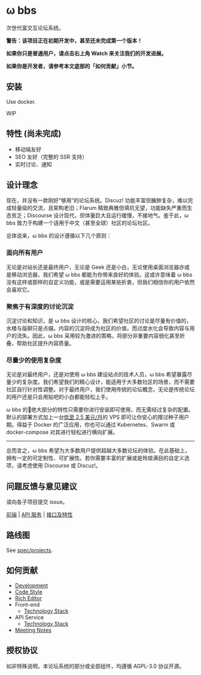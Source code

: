 # ω bbs

次世代富交互论坛系统。

**警告：该项目正在初期开发中，甚至还未完成第一个版本！**

**如果你只是普通用户，请点击右上角 Watch 来关注我们的开发进展。**

**如果你是开发者，请参考本文底部的「如何贡献」小节。** 

## 安装

Use docker.

WIP

## 特性 (尚未完成)

* 移动端友好
* SEO 友好（完整的 SSR 支持）
* 实时讨论、通知

## 设计理念

现在，并没有一款刚好“够用”的论坛系统。Discuz! 功能丰富但臃肿复杂，难以完成轻量级的交流，且架构老旧；Flarum 精致典雅但填坑无望，功能缺失严重而生态贫乏；Discourse 设计现代，但体量巨大且运行缓慢，不接地气。鉴于此，ω bbs 致力于构建一个适用于中文（甚至全球）社区的论坛社区。

总体说来，ω bbs 的设计遵循以下几个原则：

### 面向所有用户

无论是对站长还是最终用户，无论是 Geek 还是小白，无论使用桌面浏览器亦或是移动浏览器，我们希望 ω bbs 都能为你带来良好的体验。这或许意味着 ω bbs 没有这样或那样的自定义功能，或是需要运用某些折衷，但我们相信你的用户依然会喜欢它。

### 聚焦于有深度的讨论沉淀

沉淀讨论和知识，是 ω bbs 设计的核心。我们希望社区的讨论是尽量有价值的，水楼与版聊只是点缀。内容的沉淀将成为社区的价值，而过度水化会导致内容与用户的流失。因此，ω bbs 采用较为激进的策略，将部分非重要内容弱化甚至折叠，帮助社区提升内容质量。

### 尽量少的使用复杂度

无论是对最终用户，还是对使用 ω bbs 建设站点的技术人员，ω bbs 希望暴露尽量少的复杂度。我们希望我们的精心设计，能适用于大多数社区的场景，而不需要社区自行针对性调整。对于最终用户，我们使用传统的论坛概念，无论是传统论坛的用户还是只会用贴吧的小白都能轻松上手。

ω bbs 的绝大部分的特性只需要你进行安装即可使用，而无需经过复杂的配置。默认的部署方式加上一台[低至 2.5 美元/月](https://www.vultr.com/?ref=6959761)的 VPS 即可让你安心的撑过种子用户期。得益于 Docker 的广泛应用，你也可以通过 Kubernetes、Swarm 或 docker-compose 对其进行轻松进行横向扩展。

----

总而言之，ω bbs 希望为大多数用户提供超越大多数论坛的体验。在此基础上，拥有一定的可定制性、可扩展性。若你需要丰富的扩展或是玲琅满目的自定义选项，请考虑使用 Discourse 或 Discuz!。

## 问题反馈与意见建议

请向各子项目提交 issue。

[前端](https://github.com/omega-bbs/mua) | [API 服务](https://github.com/omega-bbs/len) | [接口及特性](https://github.com/omega-bbs/spec)

## 路线图

See [spec/projects](https://github.com/omega-bbs/spec/projects).

## 如何贡献

- [Development](./docs/development.md)
- [Code Style](./docs/code-style.md)
- [Rich Editor](./docs/rich-editor.md)
- Front-end
  - [Technology Stack](./docs/web/tech-stack.md)
- API Service
  - [Technology Stack](./docs/api/tech-stack.md)
- [Meeting Notes](./docs/meeting-notes.md)

## 授权协议

如非特殊说明，本论坛系统的部分或全部组件，均遵循 AGPL-3.0 协议开源。

